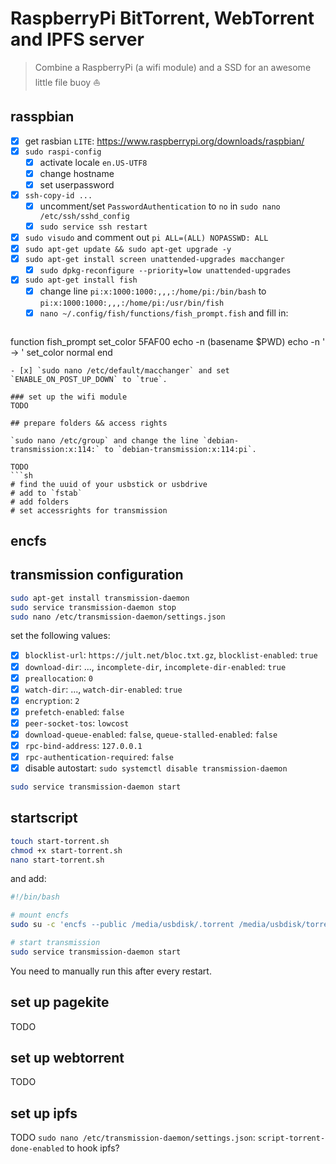 # RaspberryPi BitTorrent, WebTorrent and IPFS server

> Combine a RaspberryPi (a wifi module) and a SSD for an awesome little file buoy :sailboat:

## rasspbian

- [x] get rasbian `LITE`: https://www.raspberrypi.org/downloads/raspbian/
- [x] `sudo raspi-config`
  - [x] activate locale `en.US-UTF8`
  - [x] change hostname
  - [x] set userpassword
- [x] `ssh-copy-id ...`
  - [x] uncomment/set `PasswordAuthentication` to `no` in `sudo nano /etc/ssh/sshd_config`
  - [x] `sudo service ssh restart`
- [x] `sudo visudo` and comment out `pi ALL=(ALL) NOPASSWD: ALL`
- [x] `sudo apt-get update && sudo apt-get upgrade -y`
- [x] `sudo apt-get install screen unattended-upgrades macchanger`
  - [x] `sudo dpkg-reconfigure --priority=low unattended-upgrades`
- [x] `sudo apt-get install fish`
  - [x] change line `pi:x:1000:1000:,,,:/home/pi:/bin/bash` to `pi:x:1000:1000:,,,:/home/pi:/usr/bin/fish`
  - [x] `nano ~/.config/fish/functions/fish_prompt.fish` and fill in:  
  ```sh
function fish_prompt
  set_color 5FAF00
  echo -n (basename $PWD)
  echo -n ' → '
  set_color normal
end
```
- [x] `sudo nano /etc/default/macchanger` and set `ENABLE_ON_POST_UP_DOWN` to `true`.

### set up the wifi module
TODO

## prepare folders && access rights

`sudo nano /etc/group` and change the line `debian-transmission:x:114:` to `debian-transmission:x:114:pi`.

TODO
```sh
# find the uuid of your usbstick or usbdrive
# add to `fstab`
# add folders
# set accessrights for transmission
```

## encfs

## transmission configuration

```sh
sudo apt-get install transmission-daemon
sudo service transmission-daemon stop
sudo nano /etc/transmission-daemon/settings.json
```

set the following values:

- [x] `blocklist-url`: `https://jult.net/bloc.txt.gz`, `blocklist-enabled`: `true`
- [x] `download-dir`: ..., `incomplete-dir`, `incomplete-dir-enabled`: `true`
- [x] `preallocation`: `0`
- [x] `watch-dir`: ..., `watch-dir-enabled`: `true`
- [x] `encryption`: `2`
- [x] `prefetch-enabled`: `false`
- [x] `peer-socket-tos`: `lowcost`
- [x] `download-queue-enabled`: `false`, `queue-stalled-enabled`: `false`
- [x] `rpc-bind-address`: `127.0.0.1`
- [x] `rpc-authentication-required`: `false`
- [x] disable autostart: `sudo systemctl disable transmission-daemon`

```sh
sudo service transmission-daemon start
```

## startscript

```sh
touch start-torrent.sh
chmod +x start-torrent.sh
nano start-torrent.sh
```

and add:

```sh
#!/bin/bash

# mount encfs
sudo su -c 'encfs --public /media/usbdisk/.torrent /media/usbdisk/torrent' root

# start transmission
sudo service transmission-daemon start
```

You need to manually run this after every restart.

## set up pagekite
TODO

## set up webtorrent
TODO

## set up ipfs
TODO
`sudo nano /etc/transmission-daemon/settings.json`: `script-torrent-done-enabled` to hook ipfs?
